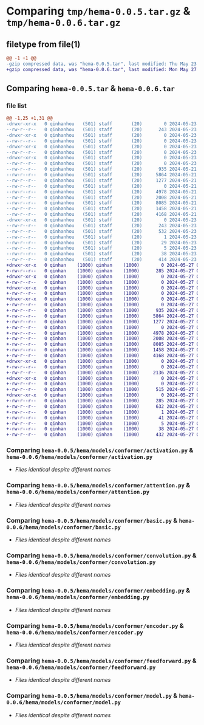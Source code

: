 # Comparing `tmp/hema-0.0.5.tar.gz` & `tmp/hema-0.0.6.tar.gz`

## filetype from file(1)

```diff
@@ -1 +1 @@
-gzip compressed data, was "hema-0.0.5.tar", last modified: Thu May 23 09:08:03 2024, max compression
+gzip compressed data, was "hema-0.0.6.tar", last modified: Mon May 27 09:25:22 2024, max compression
```

## Comparing `hema-0.0.5.tar` & `hema-0.0.6.tar`

### file list

```diff
@@ -1,25 +1,31 @@
-drwxr-xr-x   0 qinhanhou   (501) staff       (20)        0 2024-05-23 09:08:03.147264 hema-0.0.5/
--rw-r--r--   0 qinhanhou   (501) staff       (20)      243 2024-05-23 09:08:03.146971 hema-0.0.5/PKG-INFO
-drwxr-xr-x   0 qinhanhou   (501) staff       (20)        0 2024-05-23 09:08:03.142434 hema-0.0.5/hema/
--rw-r--r--   0 qinhanhou   (501) staff       (20)        0 2024-05-23 08:53:50.000000 hema-0.0.5/hema/__init__.py
-drwxr-xr-x   0 qinhanhou   (501) staff       (20)        0 2024-05-23 09:08:03.143253 hema-0.0.5/hema/models/
--rw-r--r--   0 qinhanhou   (501) staff       (20)        0 2024-05-23 09:05:32.000000 hema-0.0.5/hema/models/__init__.py
-drwxr-xr-x   0 qinhanhou   (501) staff       (20)        0 2024-05-23 09:08:03.146304 hema-0.0.5/hema/models/conformer/
--rw-r--r--   0 qinhanhou   (501) staff       (20)        0 2024-05-23 09:01:30.000000 hema-0.0.5/hema/models/conformer/__init__.py
--rw-r--r--   0 qinhanhou   (501) staff       (20)      935 2024-05-21 10:37:02.000000 hema-0.0.5/hema/models/conformer/activation.py
--rw-r--r--   0 qinhanhou   (501) staff       (20)     5864 2024-05-21 17:22:09.000000 hema-0.0.5/hema/models/conformer/attention.py
--rw-r--r--   0 qinhanhou   (501) staff       (20)     1277 2024-05-21 17:23:23.000000 hema-0.0.5/hema/models/conformer/basic.py
--rw-r--r--   0 qinhanhou   (501) staff       (20)        0 2024-05-21 10:37:02.000000 hema-0.0.5/hema/models/conformer/conformer.py
--rw-r--r--   0 qinhanhou   (501) staff       (20)     4978 2024-05-21 10:37:02.000000 hema-0.0.5/hema/models/conformer/convolution.py
--rw-r--r--   0 qinhanhou   (501) staff       (20)     2008 2024-05-21 10:41:20.000000 hema-0.0.5/hema/models/conformer/embedding.py
--rw-r--r--   0 qinhanhou   (501) staff       (20)     8085 2024-05-21 17:22:49.000000 hema-0.0.5/hema/models/conformer/encoder.py
--rw-r--r--   0 qinhanhou   (501) staff       (20)     1458 2024-05-21 10:44:02.000000 hema-0.0.5/hema/models/conformer/feedforward.py
--rw-r--r--   0 qinhanhou   (501) staff       (20)     4168 2024-05-21 17:27:08.000000 hema-0.0.5/hema/models/conformer/model.py
-drwxr-xr-x   0 qinhanhou   (501) staff       (20)        0 2024-05-23 09:08:03.146696 hema-0.0.5/hema.egg-info/
--rw-r--r--   0 qinhanhou   (501) staff       (20)      243 2024-05-23 09:08:03.000000 hema-0.0.5/hema.egg-info/PKG-INFO
--rw-r--r--   0 qinhanhou   (501) staff       (20)      532 2024-05-23 09:08:03.000000 hema-0.0.5/hema.egg-info/SOURCES.txt
--rw-r--r--   0 qinhanhou   (501) staff       (20)        1 2024-05-23 09:08:03.000000 hema-0.0.5/hema.egg-info/dependency_links.txt
--rw-r--r--   0 qinhanhou   (501) staff       (20)       29 2024-05-23 09:08:03.000000 hema-0.0.5/hema.egg-info/requires.txt
--rw-r--r--   0 qinhanhou   (501) staff       (20)        5 2024-05-23 09:08:03.000000 hema-0.0.5/hema.egg-info/top_level.txt
--rw-r--r--   0 qinhanhou   (501) staff       (20)       38 2024-05-23 09:08:03.147314 hema-0.0.5/setup.cfg
--rw-r--r--   0 qinhanhou   (501) staff       (20)      414 2024-05-23 09:07:46.000000 hema-0.0.5/setup.py
+drwxr-xr-x   0 qinhan    (1000) qinhan    (1000)        0 2024-05-27 09:25:22.726335 hema-0.0.6/
+-rw-r--r--   0 qinhan    (1000) qinhan    (1000)      285 2024-05-27 09:25:22.726335 hema-0.0.6/PKG-INFO
+drwxr-xr-x   0 qinhan    (1000) qinhan    (1000)        0 2024-05-27 09:25:22.723002 hema-0.0.6/hema/
+-rw-r--r--   0 qinhan    (1000) qinhan    (1000)        0 2024-05-27 08:47:01.000000 hema-0.0.6/hema/__init__.py
+drwxr-xr-x   0 qinhan    (1000) qinhan    (1000)        0 2024-05-27 09:25:22.723002 hema-0.0.6/hema/models/
+-rw-r--r--   0 qinhan    (1000) qinhan    (1000)        0 2024-05-27 08:47:01.000000 hema-0.0.6/hema/models/__init__.py
+drwxr-xr-x   0 qinhan    (1000) qinhan    (1000)        0 2024-05-27 09:25:22.726335 hema-0.0.6/hema/models/conformer/
+-rw-r--r--   0 qinhan    (1000) qinhan    (1000)        0 2024-05-27 08:47:01.000000 hema-0.0.6/hema/models/conformer/__init__.py
+-rw-r--r--   0 qinhan    (1000) qinhan    (1000)      935 2024-05-27 08:47:01.000000 hema-0.0.6/hema/models/conformer/activation.py
+-rw-r--r--   0 qinhan    (1000) qinhan    (1000)     5864 2024-05-27 08:47:01.000000 hema-0.0.6/hema/models/conformer/attention.py
+-rw-r--r--   0 qinhan    (1000) qinhan    (1000)     1277 2024-05-27 08:47:01.000000 hema-0.0.6/hema/models/conformer/basic.py
+-rw-r--r--   0 qinhan    (1000) qinhan    (1000)        0 2024-05-27 08:47:01.000000 hema-0.0.6/hema/models/conformer/conformer.py
+-rw-r--r--   0 qinhan    (1000) qinhan    (1000)     4978 2024-05-27 08:47:01.000000 hema-0.0.6/hema/models/conformer/convolution.py
+-rw-r--r--   0 qinhan    (1000) qinhan    (1000)     2008 2024-05-27 08:47:01.000000 hema-0.0.6/hema/models/conformer/embedding.py
+-rw-r--r--   0 qinhan    (1000) qinhan    (1000)     8085 2024-05-27 08:47:01.000000 hema-0.0.6/hema/models/conformer/encoder.py
+-rw-r--r--   0 qinhan    (1000) qinhan    (1000)     1458 2024-05-27 08:47:01.000000 hema-0.0.6/hema/models/conformer/feedforward.py
+-rw-r--r--   0 qinhan    (1000) qinhan    (1000)     4168 2024-05-27 08:47:01.000000 hema-0.0.6/hema/models/conformer/model.py
+drwxr-xr-x   0 qinhan    (1000) qinhan    (1000)        0 2024-05-27 09:25:22.726335 hema-0.0.6/hema/nn/
+-rw-r--r--   0 qinhan    (1000) qinhan    (1000)        0 2024-05-27 08:51:40.000000 hema-0.0.6/hema/nn/__init__.py
+-rw-r--r--   0 qinhan    (1000) qinhan    (1000)     2136 2024-05-27 09:23:29.000000 hema-0.0.6/hema/nn/conv_blocks.py
+drwxr-xr-x   0 qinhan    (1000) qinhan    (1000)        0 2024-05-27 09:25:22.726335 hema-0.0.6/hema/visualization/
+-rw-r--r--   0 qinhan    (1000) qinhan    (1000)        0 2024-05-27 08:51:39.000000 hema-0.0.6/hema/visualization/__init__.py
+-rw-r--r--   0 qinhan    (1000) qinhan    (1000)      515 2024-05-27 09:16:51.000000 hema-0.0.6/hema/visualization/psd.py
+drwxr-xr-x   0 qinhan    (1000) qinhan    (1000)        0 2024-05-27 09:25:22.726335 hema-0.0.6/hema.egg-info/
+-rw-r--r--   0 qinhan    (1000) qinhan    (1000)      285 2024-05-27 09:25:22.000000 hema-0.0.6/hema.egg-info/PKG-INFO
+-rw-r--r--   0 qinhan    (1000) qinhan    (1000)      632 2024-05-27 09:25:22.000000 hema-0.0.6/hema.egg-info/SOURCES.txt
+-rw-r--r--   0 qinhan    (1000) qinhan    (1000)        1 2024-05-27 09:25:22.000000 hema-0.0.6/hema.egg-info/dependency_links.txt
+-rw-r--r--   0 qinhan    (1000) qinhan    (1000)       41 2024-05-27 09:25:22.000000 hema-0.0.6/hema.egg-info/requires.txt
+-rw-r--r--   0 qinhan    (1000) qinhan    (1000)        5 2024-05-27 09:25:22.000000 hema-0.0.6/hema.egg-info/top_level.txt
+-rw-r--r--   0 qinhan    (1000) qinhan    (1000)       38 2024-05-27 09:25:22.726335 hema-0.0.6/setup.cfg
+-rw-r--r--   0 qinhan    (1000) qinhan    (1000)      432 2024-05-27 09:24:14.000000 hema-0.0.6/setup.py
```

### Comparing `hema-0.0.5/hema/models/conformer/activation.py` & `hema-0.0.6/hema/models/conformer/activation.py`

 * *Files identical despite different names*

### Comparing `hema-0.0.5/hema/models/conformer/attention.py` & `hema-0.0.6/hema/models/conformer/attention.py`

 * *Files identical despite different names*

### Comparing `hema-0.0.5/hema/models/conformer/basic.py` & `hema-0.0.6/hema/models/conformer/basic.py`

 * *Files identical despite different names*

### Comparing `hema-0.0.5/hema/models/conformer/convolution.py` & `hema-0.0.6/hema/models/conformer/convolution.py`

 * *Files identical despite different names*

### Comparing `hema-0.0.5/hema/models/conformer/embedding.py` & `hema-0.0.6/hema/models/conformer/embedding.py`

 * *Files identical despite different names*

### Comparing `hema-0.0.5/hema/models/conformer/encoder.py` & `hema-0.0.6/hema/models/conformer/encoder.py`

 * *Files identical despite different names*

### Comparing `hema-0.0.5/hema/models/conformer/feedforward.py` & `hema-0.0.6/hema/models/conformer/feedforward.py`

 * *Files identical despite different names*

### Comparing `hema-0.0.5/hema/models/conformer/model.py` & `hema-0.0.6/hema/models/conformer/model.py`

 * *Files identical despite different names*

